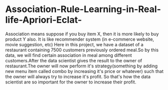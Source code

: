 # Association-Rule-Learning-in-Real-life-Apriori-Eclat-
Association means suppose if you buy item X, then it is more likely to buy product Y also. It is like recommender system (in e-commerce website, movie suggestion, etc)     Here in this project, we have a dataset of a restaurant containing 7500 customers previously ordered meal.So by this data, we will find certain association in meal among different customers.After the data scientist gives the result to the owner of restaurant.The owner will now perform it's strategy(something by adding new menu item called combo by increasing it's price or whatever) such that the owner will always try to increase it's profit.             So that's how the data scientist are so important for the owner to increase their profit.
